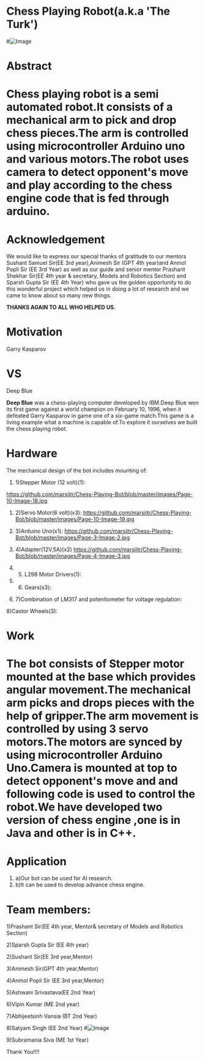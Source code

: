 # Chess Playing Robot(a.k.a &#39;The Turk&#39;)

#![Image](https://github.com/marsiitr/Chess-Playing-Bot/blob/master/images/Page-1-Image-1.jpg)


#

# Abstract

# Chess playing robot is a semi automated robot.It consists of a mechanical arm to pick and drop chess pieces.The arm is controlled using microcontroller Arduino uno and various motors.The robot uses camera to detect opponent&#39;s move and play according to the chess engine code that is fed through arduino.

#

# Acknowledgement

We would like to express our special thanks of gratitude to our mentors Sushant Samuel Sir(EE 3rd year),Animesh Sir (GPT 4th year)and Anmol Popli Sir (EE 3rd Year) as well as our guide and senior mentor  Prashant Shekhar Sir(EE 4th  year &amp; secretary, Models and Robotics Section) and Sparsh Gupta Sir (EE 4th Year) who gave us the golden opportunity to do this wonderful project  which helped us in doing a lot of research and we came to know about so many new things.

**THANKS AGAIN TO ALL WHO HELPED US.**

# Motivation

Garry Kasparov

# VS
Deep Blue

**Deep Blue**  was a chess-playing computer developed by IBM.Deep Blue won its first game against a world champion on February 10, 1996, when it defeated Garry Kasparov in game one of a six-game match.This game is a living example what a machine is capable of.To explore it ourselves we built the chess playing robot.

# Hardware

The mechanical design of the bot includes mounting of:

1. 1)Stepper  Motor (12 volt)(1):

https://github.com/marsiitr/Chess-Playing-Bot/blob/master/images/Page-10-Image-18.jpg

1. 2)Servo Motor(6 volt)(x3):
https://github.com/marsiitr/Chess-Playing-Bot/blob/master/images/Page-10-Image-19.jpg



1. 3)Arduino Uno(x1):
https://github.com/marsiitr/Chess-Playing-Bot/blob/master/images/Page-3-Image-2.jpg

1. 4)Adapter(12V,5A)(x2)
https://github.com/marsiitr/Chess-Playing-Bot/blob/master/images/Page-4-Image-3.jpg

1. 5) L298 Motor Drivers(1):

1. 6) Gears(x3):

1. 7)Combination of LM317 and potentiometer  for voltage regulation:

8)Castor Wheels(3):

# Work

# The bot consists of Stepper motor mounted at the base which provides angular movement.The mechanical arm picks and drops pieces with the help of gripper.The arm movement is controlled by using 3 servo motors.The motors are synced by using microcontroller Arduino Uno.Camera is mounted at top to detect opponent&#39;s move and and following code is used to control the robot.We have developed two version of chess engine ,one is in Java and other is in C++.

# Application

1. a)Our bot can be used for AI research.
2. b)It can be used to develop advance chess engine.

# Team members:

1)Prashant  Sir(EE 4th year, Mentor&amp; secretary of Models and Robotics Section)

2)Sparsh Gupta Sir (EE 4th year)

2)Sushant Sir(EE 3rd year,Mentor)

3)Animesh Sir(GPT 4th year,Mentor)

4)Anmol Popli Sir (EE 3rd year,Mentor)

5)Ashwani Srivastava(EE 2nd Year)

6)Vipin Kumar (ME 2nd year)

7)Abhijeetsinh Vansia (BT 2nd Year)

8)Satyam Singh (EE 2nd Year)
#![Image](https://github.com/marsiitr/Chess-Playing-Bot/blob/master/images/Page-10-Image-18.jpg)


9)Subramania Siva (ME 1st Year)



Thank You!!!!



#

#
